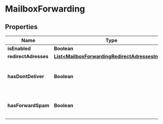 

# MailboxForwarding


## Properties

| Name | Type | Description | Notes |
|------------ | ------------- | ------------- | -------------|
|**isEnabled** | **Boolean** | Enabled   |  [optional] |
|**redirectAdresses** | [**List&lt;MailboxForwardingRedirectAdressesInner&gt;**](MailboxForwardingRedirectAdressesInner.md) |  |  [optional] |
|**hasDontDeliver** | **Boolean** | True if email is deleted after forwarded   |  [optional] |
|**hasForwardSpam** | **Boolean** | True if transmits spam messages   |  [optional] |



